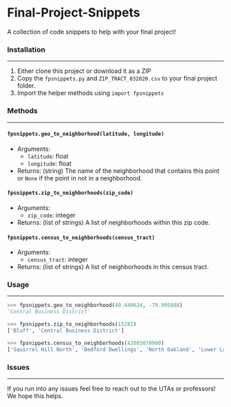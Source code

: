 # Final-Project-Snippets

A collection of code snippets to help with your final project!

### Installation
---
1. Either clone this project or download it as a ZIP
2. Copy the `fpsnippets.py` and `ZIP_TRACT_032020.csv` to your final project folder.
3. Import the helper methods using `import fpsnippets`

### Methods
---
#### `fpsnippets.geo_to_neighborhood(latitude, longitude)`
* Arguments: 
    * `latitude`: float
    * `longitude`: float
* Returns: (string) The name of the neighborhood that contains this point or `None` if the point in not in a neighborhood.

#### `fpsnippets.zip_to_neighborhoods(zip_code)`
* Arguments: 
    * `zip_code`: integer
* Returns: (list of strings) A list of neighborhoods within this zip code.

#### `fpsnippets.census_to_neighborhoods(census_tract)`
* Arguments:
    * `census_tract`: integer
* Returns: (list of strings) A list of neighborhoods in this census tract.


### Usage
---
```python
>>> fpsnippets.geo_to_neighborhood(40.440624, -79.995888)
'Central Business District'

>>> fpsnippets.zip_to_neighborhoods(15282)
['Bluff', 'Central Business District']

>>> fpsnippets.census_to_neighborhoods(42003070900)
['Squirrel Hill North', 'Bedford Dwellings', 'North Oakland', 'Lower Lawrenceville', 'Bluff', 'Greenfield', 'Polish Hill', 'Central Oakland', 'Bloomfield', 'Hazelwood', 'South Oakland', 'Upper Hill', 'Shadyside', 'West Oakland', 'Squirrel Hill South', 'Terrace Village']
```

### Issues
---
If you run into any issues feel free to reach out to the UTAs or professors! We hope this helps.